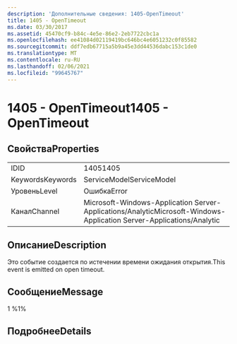```yaml
---
description: 'Дополнительные сведения: 1405-OpenTimeout'
title: 1405 - OpenTimeout
ms.date: 03/30/2017
ms.assetid: 45470cf9-b84c-4e5e-86e2-2eb7722cbc1a
ms.openlocfilehash: ee41084d02119419bc646bc4e6051232c0f85582
ms.sourcegitcommit: ddf7edb67715a5b9a45e3dd44536dabc153c1de0
ms.translationtype: MT
ms.contentlocale: ru-RU
ms.lasthandoff: 02/06/2021
ms.locfileid: "99645767"
---
```

# <a name="1405---opentimeout"></a><span data-ttu-id="553d0-103">1405 - OpenTimeout</span><span class="sxs-lookup"><span data-stu-id="553d0-103">1405 - OpenTimeout</span></span>

## <a name="properties"></a><span data-ttu-id="553d0-104">Свойства</span><span class="sxs-lookup"><span data-stu-id="553d0-104">Properties</span></span>  
  
|||  
|-|-|  
|<span data-ttu-id="553d0-105">ID</span><span class="sxs-lookup"><span data-stu-id="553d0-105">ID</span></span>|<span data-ttu-id="553d0-106">1405</span><span class="sxs-lookup"><span data-stu-id="553d0-106">1405</span></span>|  
|<span data-ttu-id="553d0-107">Keywords</span><span class="sxs-lookup"><span data-stu-id="553d0-107">Keywords</span></span>|<span data-ttu-id="553d0-108">ServiceModel</span><span class="sxs-lookup"><span data-stu-id="553d0-108">ServiceModel</span></span>|  
|<span data-ttu-id="553d0-109">Уровень</span><span class="sxs-lookup"><span data-stu-id="553d0-109">Level</span></span>|<span data-ttu-id="553d0-110">Ошибка</span><span class="sxs-lookup"><span data-stu-id="553d0-110">Error</span></span>|  
|<span data-ttu-id="553d0-111">Канал</span><span class="sxs-lookup"><span data-stu-id="553d0-111">Channel</span></span>|<span data-ttu-id="553d0-112">Microsoft-Windows-Application Server-Applications/Analytic</span><span class="sxs-lookup"><span data-stu-id="553d0-112">Microsoft-Windows-Application Server-Applications/Analytic</span></span>|  
  
## <a name="description"></a><span data-ttu-id="553d0-113">Описание</span><span class="sxs-lookup"><span data-stu-id="553d0-113">Description</span></span>  

 <span data-ttu-id="553d0-114">Это событие создается по истечении времени ожидания открытия.</span><span class="sxs-lookup"><span data-stu-id="553d0-114">This event is emitted on open timeout.</span></span>  
  
## <a name="message"></a><span data-ttu-id="553d0-115">Сообщение</span><span class="sxs-lookup"><span data-stu-id="553d0-115">Message</span></span>  

 <span data-ttu-id="553d0-116">1 %</span><span class="sxs-lookup"><span data-stu-id="553d0-116">1%</span></span>  
  
## <a name="details"></a><span data-ttu-id="553d0-117">Подробнее</span><span class="sxs-lookup"><span data-stu-id="553d0-117">Details</span></span>
